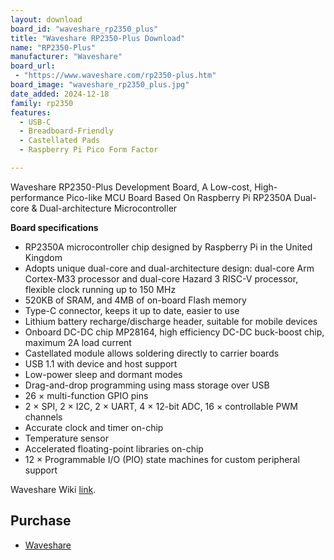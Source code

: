 ```yaml
---
layout: download
board_id: "waveshare_rp2350_plus"
title: "Waveshare RP2350-Plus Download"
name: "RP2350-Plus"
manufacturer: "Waveshare"
board_url:
 - "https://www.waveshare.com/rp2350-plus.htm"
board_image: "waveshare_rp2350_plus.jpg"
date_added: 2024-12-18
family: rp2350
features:
  - USB-C
  - Breadboard-Friendly
  - Castellated Pads
  - Raspberry Pi Pico Form Factor

---
```


Waveshare RP2350-Plus Development Board, A Low-cost, High-performance Pico-like MCU Board Based On Raspberry Pi RP2350A Dual-core & Dual-architecture Microcontroller

**Board specifications**

- RP2350A microcontroller chip designed by Raspberry Pi in the United Kingdom
- Adopts unique dual-core and dual-architecture design: dual-core Arm Cortex-M33 processor and dual-core Hazard 3 RISC-V processor, flexible clock running up to 150 MHz
- 520KB of SRAM, and 4MB of on-board Flash memory
- Type-C connector, keeps it up to date, easier to use
- Lithium battery recharge/discharge header, suitable for mobile devices
- Onboard DC-DC chip MP28164, high efficiency DC-DC buck-boost chip, maximum 2A load current
- Castellated module allows soldering directly to carrier boards
- USB 1.1 with device and host support
- Low-power sleep and dormant modes
- Drag-and-drop programming using mass storage over USB
- 26 × multi-function GPIO pins
- 2 × SPI, 2 × I2C, 2 × UART, 4 × 12-bit ADC, 16 × controllable PWM channels
- Accurate clock and timer on-chip
- Temperature sensor
- Accelerated floating-point libraries on-chip
- 12 × Programmable I/O (PIO) state machines for custom peripheral support

Waveshare Wiki [link](http://www.waveshare.com/wiki/RP2350-Plus).

## Purchase
* [Waveshare](https://www.waveshare.com/rp2350-plus.htm)
